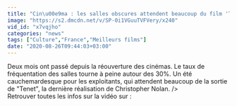 ```yaml
---
title: "Cin\u00e9ma : les salles obscures attendent beaucoup du film 'Tenet'"
image: "https://s2.dmcdn.net/v/SP-0i1VGuuTVFVery/x240"
vid_id: "x7vqjho"
categories: "news"
tags: ["Culture","France","Meilleurs films"]
date: "2020-08-26T09:44:03+03:00"
---
```

Deux mois ont passé depuis la réouverture des cinémas. Le taux de fréquentation des salles tourne à peine autour des 30%. Un été cauchemardesque pour les exploitants, qui attendent beaucoup de la sortie de &quot;Tenet&quot;, la dernière réalisation de Christopher Nolan. /&gt;  <br>Retrouver toutes les infos sur la vidéo sur : 
